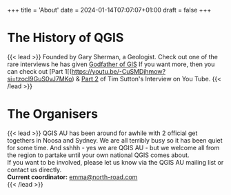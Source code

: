 +++
title = 'About'
date = 2024-01-14T07:07:07+01:00
draft = false
+++

# The History of QGIS
{{< lead >}}
Founded by Gary Sherman, a Geologist. 
Check out one of the rare interviews he has given [Godfather of GIS](https://www.xyht.com/spatial-itgis/godfather-of-qgis/)
If you want more, then you can check out [Part 1[(https://youtu.be/-CuSMDjhmow?si=tzocI9GuS0vJ7MKo) & [Part 2](https://youtu.be/OeeF7bXQRsc?si=XVlRryqgKd6bM1Gj) of Tim Sutton's Interview on You Tube.
{{< /lead >}}

# The Organisers
{{< lead >}}
QGIS AU has been around for awhile with 2 official get togethers in Noosa and Sydney. We are all terribly busy so it has been quiet for some time. And sshhh - yes we are QGIS AU - but we welcome all from the region to partake until your own national QGIS comes about.    
If you want to be involved, please let us know via the QGIS AU mailing list or contact us directly.   
**Current coordinator:** emma@north-road.com  
{{< /lead >}}


